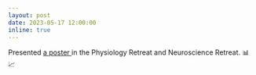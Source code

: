 ```yaml
---
layout: post
date: 2023-05-17 12:00:00
inline: true
---
```


Presented <a href="https://bpb-us-w2.wpmucdn.com/campuspress.yale.edu/dist/1/443/files/2023/05/2023-CMP-retreat-8.jpg"> a poster </a> in the Physiology Retreat and Neuroscience Retreat. :bar_chart: :chart_with_upwards_trend:
